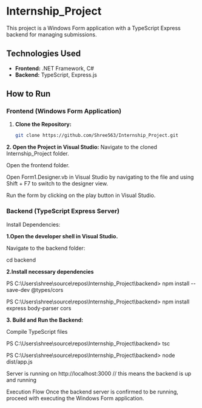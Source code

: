 # Internship_Project

This project is a Windows Form application with a TypeScript Express backend for managing submissions.

## Technologies Used

- **Frontend:** .NET Framework, C#
- **Backend:** TypeScript, Express.js

## How to Run

### Frontend (Windows Form Application)

1. **Clone the Repository:**
   ```bash
   git clone https://github.com/Shree563/Internship_Project.git

**2. Open the Project in Visual Studio:**
Navigate to the cloned Internship_Project folder.

Open the frontend folder.

Open Form1.Designer.vb in Visual Studio by navigating to the file and using Shift + F7 to switch to the designer view.

Run the form by clicking on the play button in Visual Studio.

### Backend (TypeScript Express Server)

Install Dependencies:

**1.Open the developer shell in Visual Studio.**

Navigate to the backend folder:

cd backend

**2.Install necessary dependencies**

PS C:\Users\shree\source\repos\Internship_Project\backend> npm install --save-dev @types/cors

PS C:\Users\shree\source\repos\Internship_Project\backend> npm install express body-parser cors

**3. Build and Run the Backend:**

Compile TypeScript files

PS C:\Users\shree\source\repos\Internship_Project\backend> tsc

PS C:\Users\shree\source\repos\Internship_Project\backend> node dist/app.js

Server is running on http://localhost:3000 // this means the backend is up and running

Execution Flow
Once the backend server is confirmed to be running, proceed with executing the Windows Form application.

